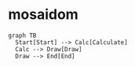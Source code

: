 # mosaidom

```mermaid
graph TB
  Start[Start] --> Calc[Calculate]
  Calc --> Draw[Draw]
  Draw --> End[End]
```
